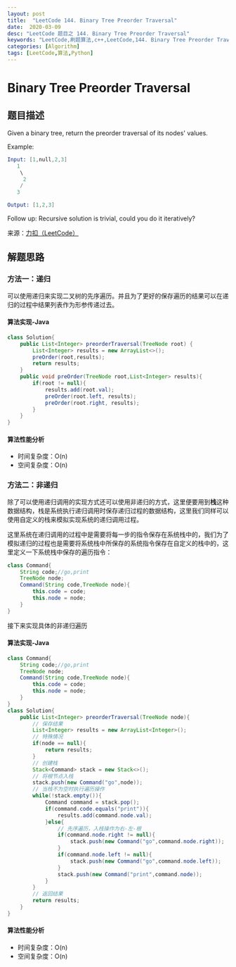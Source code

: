 ```yaml
---
layout: post
title:  "LeetCode 144. Binary Tree Preorder Traversal"
date:  2020-03-09
desc: "LeetCode 题目之 144. Binary Tree Preorder Traversal"
keywords: "LeetCode,刷题算法,c++,LeetCode,144. Binary Tree Preorder Traversal"
categories: [Algorithm]
tags: [LeetCode,算法,Python]
---
```

# Binary Tree Preorder Traversal

## 题目描述

Given a binary tree, return the preorder traversal of its nodes' values.

Example:

```s
Input: [1,null,2,3]
   1
    \
     2
    /
   3

Output: [1,2,3]
```

Follow up: Recursive solution is trivial, could you do it iteratively?

来源：[力扣（LeetCode）](https://leetcode-cn.com/problems/binary-tree-preorder-traversal)

## 解题思路

### 方法一：递归

可以使用递归来实现二叉树的先序遍历。并且为了更好的保存遍历的结果可以在递归的过程中结果列表作为形参传递过去。

#### 算法实现-Java

```java
class Solution{
    public List<Integer> preorderTraversal(TreeNode root) {
        List<Integer> results = new ArrayList<>();
        preOrder(root,results);
        return results;
    }
    public void preOrder(TreeNode root,List<Integer> results){
        if(root != null){
            results.add(root.val);
            preOrder(root.left, results);
            preOrder(root.right, results);
        }
    }
}
```

#### 算法性能分析

- 时间复杂度：O(n)
- 空间复杂度：O(n)

### 方法二：非递归

除了可以使用递归调用的实现方式还可以使用非递归的方式，这里便要用到**栈**这种数据结构，栈是系统执行递归调用时保存递归过程的数据结构，这里我们同样可以使用自定义的栈来模拟实现系统的递归调用过程。

这里系统在递归调用的过程中是需要将每一步的指令保存在系统栈中的，我们为了模拟递归的过程也是需要将系统栈中所保存的系统指令保存在自定义的栈中的，这里定义一下系统栈中保存的遍历指令：

```java
class Command{
    String code;//go,print
    TreeNode node;
    Command(String code,TreeNode node){
        this.code = code;
        this.node = node;
    }
}
```

接下来实现具体的非递归遍历

#### 算法实现-Java

```java
class Command{
    String code;//go,print
    TreeNode node;
    Command(String code,TreeNode node){
        this.code = code;
        this.node = node;
    }
}
class Solution{
    public List<Integer> preorderTraversal(TreeNode node){
        // 保存结果
        List<Integer> results = new ArrayList<Integer>();
        // 特殊情况
        if(node == null){
            return results;
        }
        // 创建栈
        Stack<Command> stack = new Stack<>();
        // 将根节点入栈
        stack.push(new Command("go",node));
        // 当栈不为空时执行遍历操作
        while(!stack.empty()){
            Command command = stack.pop();
            if(command.code.equals("print")){
                results.add(command.node.val);
            }else{
                // 先序遍历，入栈操作为右-左-根
                if(command.node.right != null){
                    stack.push(new Command("go",command.node.right));
                }
                if(command.node.left != null){
                    stack.push(new Command("go",command.node.left));
                }
                stack.push(new Command("print",command.node));
            }
        }
        // 返回结果
        return results;
    }
}
```

#### 算法性能分析

- 时间复杂度：O(n)
- 空间复杂度：O(n)
